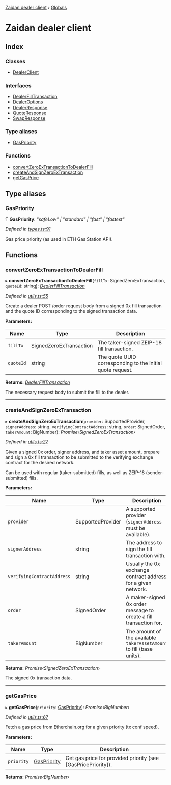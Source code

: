 [Zaidan dealer client](README.md) › [Globals](globals.md)

# Zaidan dealer client

## Index

### Classes

* [DealerClient](classes/dealerclient.md)

### Interfaces

* [DealerFillTransaction](interfaces/dealerfilltransaction.md)
* [DealerOptions](interfaces/dealeroptions.md)
* [DealerResponse](interfaces/dealerresponse.md)
* [QuoteResponse](interfaces/quoteresponse.md)
* [SwapResponse](interfaces/swapresponse.md)

### Type aliases

* [GasPriority](globals.md#gaspriority)

### Functions

* [convertZeroExTransactionToDealerFill](globals.md#convertzeroextransactiontodealerfill)
* [createAndSignZeroExTransaction](globals.md#createandsignzeroextransaction)
* [getGasPrice](globals.md#getgasprice)

## Type aliases

###  GasPriority

Ƭ **GasPriority**: *"safeLow" | "standard" | "fast" | "fastest"*

*Defined in [types.ts:91](https://github.com/ParadigmFoundation/zaidan-dealer-client/blob/1331089/src/types.ts#L91)*

Gas price priority (as used in ETH Gas Station API).

## Functions

###  convertZeroExTransactionToDealerFill

▸ **convertZeroExTransactionToDealerFill**(`fillTx`: SignedZeroExTransaction, `quoteId`: string): *[DealerFillTransaction](interfaces/dealerfilltransaction.md)*

*Defined in [utils.ts:55](https://github.com/ParadigmFoundation/zaidan-dealer-client/blob/1331089/src/utils.ts#L55)*

Create a dealer POST /order request body from a signed 0x fill transaction and
the quote ID corresponding to the signed transaction data.

**Parameters:**

Name | Type | Description |
------ | ------ | ------ |
`fillTx` | SignedZeroExTransaction | The taker-signed ZEIP-18 fill transaction. |
`quoteId` | string | The quote UUID corresponding to the initial quote request. |

**Returns:** *[DealerFillTransaction](interfaces/dealerfilltransaction.md)*

The necessary request body to submit the fill to the dealer.

___

###  createAndSignZeroExTransaction

▸ **createAndSignZeroExTransaction**(`provider`: SupportedProvider, `signerAddress`: string, `verifyingContractAddress`: string, `order`: SignedOrder, `takerAmount`: BigNumber): *Promise‹SignedZeroExTransaction›*

*Defined in [utils.ts:27](https://github.com/ParadigmFoundation/zaidan-dealer-client/blob/1331089/src/utils.ts#L27)*

Given a signed 0x order, signer address, and taker asset amount, prepare and
sign a 0x fill transaction to be submitted to the verifying exchange contract
for the desired network.

Can be used with regular (taker-submitted) fills, as well as ZEIP-18 (sender-
submitted) fills.

**Parameters:**

Name | Type | Description |
------ | ------ | ------ |
`provider` | SupportedProvider | A supported provider (`signerAddress` must be available). |
`signerAddress` | string | The address to sign the fill transaction with. |
`verifyingContractAddress` | string | Usually the 0x exchange contract address for a given network. |
`order` | SignedOrder | A maker-signed 0x order message to create a fill transaction for. |
`takerAmount` | BigNumber | The amount of the available `takerAssetAmount` to fill (base units). |

**Returns:** *Promise‹SignedZeroExTransaction›*

The signed 0x transaction data.

___

###  getGasPrice

▸ **getGasPrice**(`priority`: [GasPriority](globals.md#gaspriority)): *Promise‹BigNumber›*

*Defined in [utils.ts:67](https://github.com/ParadigmFoundation/zaidan-dealer-client/blob/1331089/src/utils.ts#L67)*

Fetch a gas price from Etherchain.org for a given priority (tx conf speed).

**Parameters:**

Name | Type | Description |
------ | ------ | ------ |
`priority` | [GasPriority](globals.md#gaspriority) | Get gas price for provided priority (see [GasPricePriority]).  |

**Returns:** *Promise‹BigNumber›*
